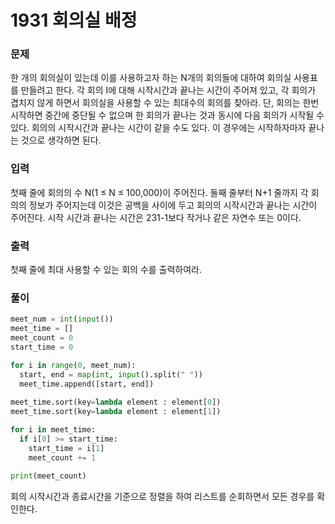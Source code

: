 # 1931 회의실 배정

### 문제
한 개의 회의실이 있는데 이를 사용하고자 하는 N개의 회의들에 대하여 회의실 사용표를 만들려고 한다. 각 회의 I에 대해 시작시간과 끝나는 시간이 주어져 있고, 각 회의가 겹치지 않게 하면서 회의실을 사용할 수 있는 최대수의 회의를 찾아라. 단, 회의는 한번 시작하면 중간에 중단될 수 없으며 한 회의가 끝나는 것과 동시에 다음 회의가 시작될 수 있다. 회의의 시작시간과 끝나는 시간이 같을 수도 있다. 이 경우에는 시작하자마자 끝나는 것으로 생각하면 된다.

### 입력
첫째 줄에 회의의 수 N(1 ≤ N ≤ 100,000)이 주어진다. 둘째 줄부터 N+1 줄까지 각 회의의 정보가 주어지는데 이것은 공백을 사이에 두고 회의의 시작시간과 끝나는 시간이 주어진다. 시작 시간과 끝나는 시간은 231-1보다 작거나 같은 자연수 또는 0이다.

### 출력
첫째 줄에 최대 사용할 수 있는 회의 수를 출력하여라.

### 풀이
```python
meet_num = int(input())
meet_time = []
meet_count = 0
start_time = 0

for i in range(0, meet_num):
  start, end = map(int, input().split(" "))
  meet_time.append([start, end])
    
meet_time.sort(key=lambda element : element[0])
meet_time.sort(key=lambda element : element[1])

for i in meet_time:
  if i[0] >= start_time:
    start_time = i[1]
    meet_count += 1

print(meet_count)
```
회의 시작시간과 종료시간을 기준으로 정렬을 하여 리스트를 순회하면서 모든 경우를 확인한다.
